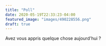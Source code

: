 ```yaml
---
title: "Poll"
date: 2020-05-19T22:33:23-04:00
featured_image: "images/490228556.png"
draft: true
---
```


Avez vous appris quelque chose aujourd'hui ? 
